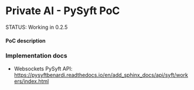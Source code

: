 # Private AI - PySyft PoC


STATUS: Working in 0.2.5

#### PoC description


### Implementation docs

* Websockets PySyft API:
	https://pysyftbenardi.readthedocs.io/en/add_sphinx_docs/api/syft/workers/index.html




